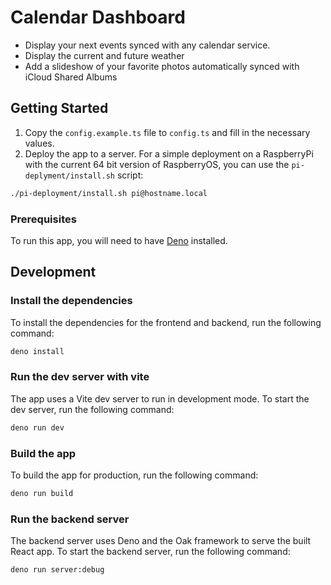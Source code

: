 # Calendar Dashboard

- Display your next events synced with any calendar service.
- Display the current and future weather
- Add a slideshow of your favorite photos automatically synced with iCloud Shared Albums

## Getting Started

1. Copy the `config.example.ts` file to `config.ts` and fill in the necessary values.
2. Deploy the app to a server. For a simple deployment on a RaspberryPi with the current 64 bit version of RaspberryOS, you can use the `pi-deplyment/install.sh` script:

```sh
./pi-deployment/install.sh pi@hostname.local
```

### Prerequisites

To run this app, you will need to have [Deno](https://docs.deno.com/runtime/)
installed.

## Development

### Install the dependencies

To install the dependencies for the frontend and backend, run the following
command:

```sh
deno install
```

### Run the dev server with vite

The app uses a Vite dev server to run in development mode. To start the dev
server, run the following command:

```sh
deno run dev
```

### Build the app

To build the app for production, run the following command:

```sh
deno run build
```

### Run the backend server

The backend server uses Deno and the Oak framework to serve the built React app.
To start the backend server, run the following command:

```sh
deno run server:debug
```
